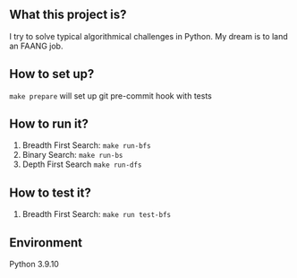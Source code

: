 What this project is?
---------------------
I try to solve typical algorithmical challenges in Python.
My dream is to land an FAANG job.

How to set up?
-----------------------
`make prepare` will set up git pre-commit hook with tests

How to run it?
---------------------
1. Breadth First Search: `make run-bfs`
2. Binary Search: `make run-bs`
3. Depth First Search `make run-dfs`

How to test it?
-------------------
1. Breadth First Search: `make run test-bfs`

Environment
----------------------
Python 3.9.10